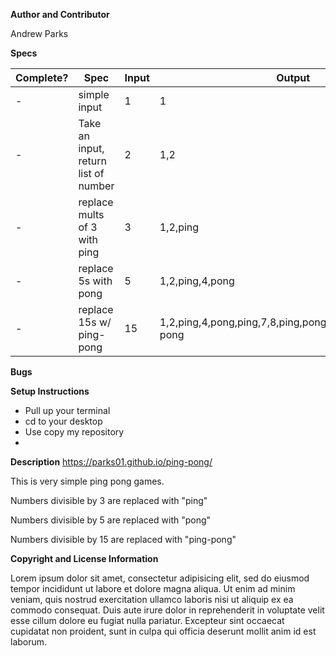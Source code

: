 **Author and Contributor**

Andrew Parks

**Specs**

|Complete?| Spec | Input | Output |
| -|---|---|---|
| -|simple input|1|1
| -|Take an input, return list of number|2| 1,2 |
| -|replace mults of 3 with ping| 3| 1,2,ping |
| -|replace 5s with pong|5| 1,2,ping,4,pong|
| -| replace 15s w/ ping-pong | 15 | 1,2,ping,4,pong,ping,7,8,ping,pong,11,ping,13,14,ping-pong|

**Bugs**


**Setup Instructions**

* Pull up your terminal
* cd to your desktop
* Use copy my repository
*

**Description**
https://parks01.github.io/ping-pong/

This is very simple ping pong games.

Numbers divisible by 3 are replaced with "ping"

Numbers divisible by 5 are replaced with "pong"

Numbers divisible by 15 are replaced with "ping-pong"

**Copyright and License Information**

Lorem ipsum dolor sit amet, consectetur adipisicing elit, sed do eiusmod tempor incididunt ut labore et dolore magna aliqua. Ut enim ad minim veniam, quis nostrud exercitation ullamco laboris nisi ut aliquip ex ea commodo consequat. Duis aute irure dolor in reprehenderit in voluptate velit esse cillum dolore eu fugiat nulla pariatur. Excepteur sint occaecat cupidatat non proident, sunt in culpa qui officia deserunt mollit anim id est laborum.
